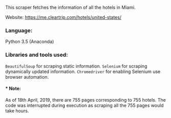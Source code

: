 This scraper fetches the information of all the hotels in Miami.

Website: https://me.cleartrip.com/hotels/united-states/

### Language:
Python 3.5 (Anaconda)

### Libraries and tools used:
`BeautifulSoup` for scraping static information.
`Selenium` for scraping dynamically updated information.
`Chromedriver` for enabling Selenium use browser automation.


#### * Note:
As of 18th April, 2019, there are 755 pages corresponding to 755 hotels. The code was interrupted during execution as scraping all the 755 pages would take hours.